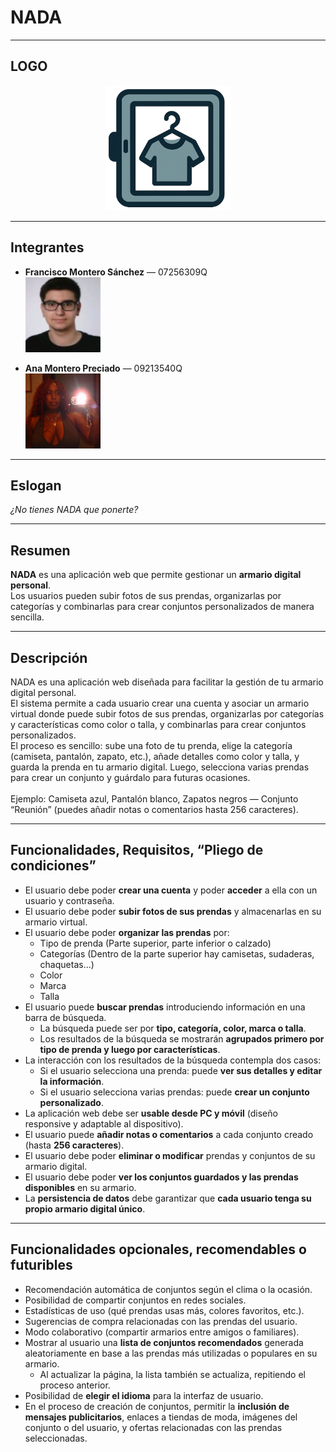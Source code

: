 # NADA

---

## LOGO  
<p align="center">
  <img src="src/images/logo.png" alt="Logo NADA" width="200"/>
</p>

---

## Integrantes
- **Francisco Montero Sánchez** — 07256309Q  
  <img src="src/images/francisco.jpg" alt="Foto Francisco" width="120"/>

- **Ana Montero Preciado** — 09213540Q  
  <img src="src/images/ana.jpg" alt="Foto Ana" width="120"/>
---

## Eslogan    
*¿No tienes NADA que ponerte?* 

---

## Resumen

**NADA** es una aplicación web que permite gestionar un **armario digital personal**.  
Los usuarios pueden subir fotos de sus prendas, organizarlas por categorías y combinarlas para crear conjuntos personalizados de manera sencilla.

---

## Descripción  
NADA es una aplicación web diseñada para facilitar la gestión de tu armario digital personal. <br>
El sistema permite a cada usuario crear una cuenta y asociar un armario virtual donde puede subir fotos de sus prendas, organizarlas por categorías y características como color o talla, y combinarlas para crear conjuntos personalizados.<br>
El proceso es sencillo: sube una foto de tu prenda, elige la categoría (camiseta, pantalón, zapato, etc.), añade detalles como color y talla, y guarda la prenda en tu armario digital. Luego, selecciona varias prendas para crear un conjunto y guárdalo para futuras ocasiones.<br><br>
Ejemplo: Camiseta azul, Pantalón blanco, Zapatos negros — Conjunto “Reunión” (puedes añadir notas o comentarios hasta 256 caracteres).

---

## Funcionalidades, Requisitos, “Pliego de condiciones”  
- El usuario debe poder **crear una cuenta** y poder **acceder** a ella con un usuario y contraseña.
- El usuario debe poder **subir fotos de sus prendas** y almacenarlas en su armario virtual.
- El usuario debe poder **organizar las prendas** por:
    - Tipo de prenda (Parte superior, parte inferior o calzado)
    - Categorías (Dentro de la parte superior hay camisetas, sudaderas, chaquetas...)
    - Color
    - Marca
    - Talla
- El usuario puede **buscar prendas** introduciendo información en una barra de búsqueda.
    - La búsqueda puede ser por **tipo, categoría, color, marca o talla**.
    - Los resultados de la búsqueda se mostrarán **agrupados primero por tipo de prenda y luego por características**.
- La interacción con los resultados de la búsqueda contempla dos casos:
    - Si el usuario selecciona una prenda: puede **ver sus detalles y editar la información**.
    - Si el usuario selecciona varias prendas: puede **crear un conjunto personalizado**.
- La aplicación web debe ser **usable desde PC y móvil** (diseño responsive y adaptable al dispositivo).
- El usuario puede **añadir notas o comentarios** a cada conjunto creado (hasta **256 caracteres**).
- El usuario debe poder **eliminar o modificar** prendas y conjuntos de su armario digital.
- El usuario debe poder **ver los conjuntos guardados y las prendas disponibles** en su armario.
- La **persistencia de datos** debe garantizar que **cada usuario tenga su propio armario digital único**.

---

## Funcionalidades opcionales, recomendables o futuribles
- Recomendación automática de conjuntos según el clima o la ocasión.
- Posibilidad de compartir conjuntos en redes sociales.
- Estadísticas de uso (qué prendas usas más, colores favoritos, etc.).
- Sugerencias de compra relacionadas con las prendas del usuario.
- Modo colaborativo (compartir armarios entre amigos o familiares).
- Mostrar al usuario una **lista de conjuntos recomendados** generada aleatoriamente en base a las prendas más utilizadas o populares en su armario.
    - Al actualizar la página, la lista también se actualiza, repitiendo el proceso anterior.
- Posibilidad de **elegir el idioma** para la interfaz de usuario.
- En el proceso de creación de conjuntos, permitir la **inclusión de mensajes publicitarios**, enlaces a tiendas de moda, imágenes del conjunto o del usuario, y ofertas relacionadas con las prendas seleccionadas.



